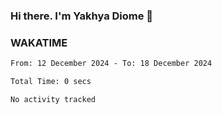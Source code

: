 ### Hi there. I'm Yakhya Diome 👋

### WAKATIME
<!--START_SECTION:waka-->

```txt
From: 12 December 2024 - To: 18 December 2024

Total Time: 0 secs

No activity tracked
```

<!--END_SECTION:waka-->
